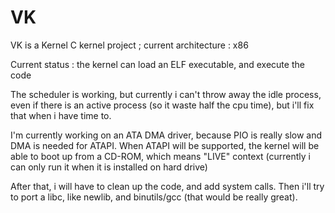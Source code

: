 # VK
VK is a Kernel
C kernel project ; current architecture : x86

Current status : the kernel can load an ELF executable, and execute the code

The scheduler is working, but currently i can't throw away the idle process, even if there is an active process (so it waste half the cpu time), but i'll fix that when i have time to.

I'm currently working on an ATA DMA driver, because PIO is really slow and DMA is needed for ATAPI. When ATAPI will be supported, the kernel will be able to boot up from a CD-ROM, which means "LIVE" context (currently i can only run it when it is installed on hard drive)

After that, i will have to clean up the code, and add system calls.
Then i'll try to port a libc, like newlib, and binutils/gcc (that would be really great).
